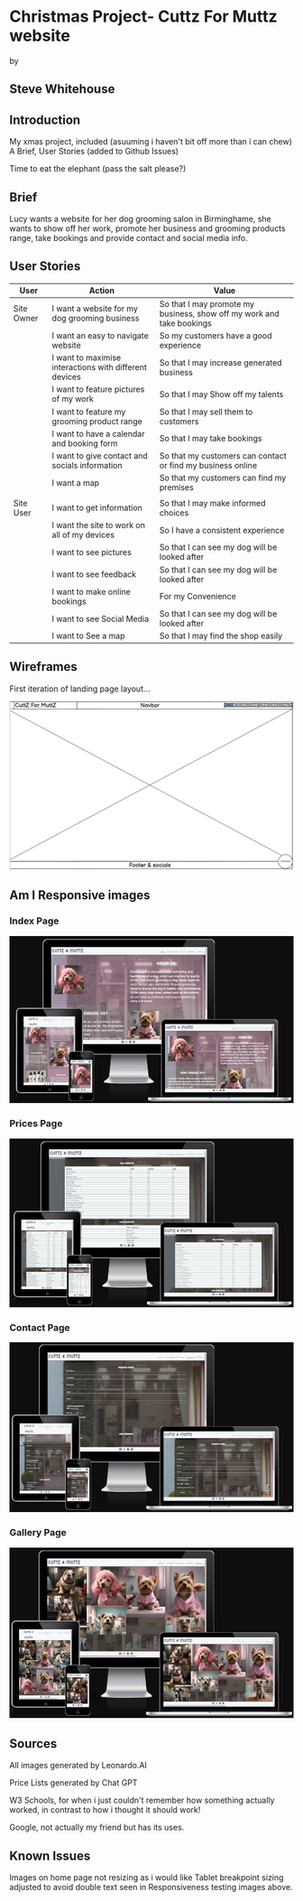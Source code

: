 # Christmas Project- Cuttz For Muttz website

by

## Steve Whitehouse 

## Introduction

My xmas project, included (asuuming i haven't bit off more than i can chew) A Brief, User Stories (added to Github Issues)

Time to eat the elephant (pass the salt please?)

## Brief

Lucy wants a website for her dog grooming salon in Birminghame, she wants to show off her work, promote her business and grooming products range, take bookings and provide contact and social media info.


## User Stories

|User                  | Action                                                 |Value                                                                  |
|----------------------|--------------------------------------------------------|-----------------------------------------------------------------------|
|Site Owner            | I want a website for my dog grooming business          | So that I may promote my business, show off my work and take bookings |
|                      | I want an easy to navigate website                     | So my customers have a good experience                                |
|                      | I want to maximise interactions with different devices | So that I may increase generated business                             |
|                      | I want to feature pictures of my work                  | So that I may Show off my talents                                     |
|                      | I want to feature my grooming product range            | So that I may sell them to customers                                  |
|                      | I want to have a calendar and booking form             | So that I may take bookings                                           |
|                      | I want to give contact and socials information         | So that my customers can contact or find my business online           |
|                      | I want a map                                           | So that my customers can find my premises                             |
|                      |                                                        |                                                                       |
|Site User             | I want to get information                              | So that I may make informed choices                                   |
|                      | I want the site to work on all of my devices           | So I have a consistent experience                                     |
|                      | I want to see pictures                                 | So that I can see my dog will be looked after                         |
|                      | I want to see feedback                                 | So that I can see my dog will be looked after                         |
|                      | I want to make online bookings                         | For my Convenience                                                    |
|                      | I want to see Social Media                             | So that I can see my dog will be looked after                         |
|                      | I want to See a map                                    | So that I may find the shop easily                                    |

## Wireframes

First iteration of landing page layout...

![First wireframe](/assets/readme-images/wireframe1.png)

## Am I Responsive images

### Index Page

![Index.html](/assets/readme-images/index-html.png)

### Prices Page

![Prices.html](/assets/readme-images/prices-html.png)

### Contact Page

![Contact.html](/assets/readme-images/contact-html.png)

### Gallery Page

![Gallery.html](/assets/readme-images/gallery-html.png)

## Sources 

All images generated by Leonardo.AI

Price Lists generated by Chat GPT

W3 Schools, for when i just couldn't remember how something actually worked, in contrast to how i thought it should work!

Google, not actually my friend but has its uses.

## Known Issues
 Images on home page not resizing as i would like
 Tablet breakpoint sizing adjusted to avoid double text seen in Responsiveness testing images above.